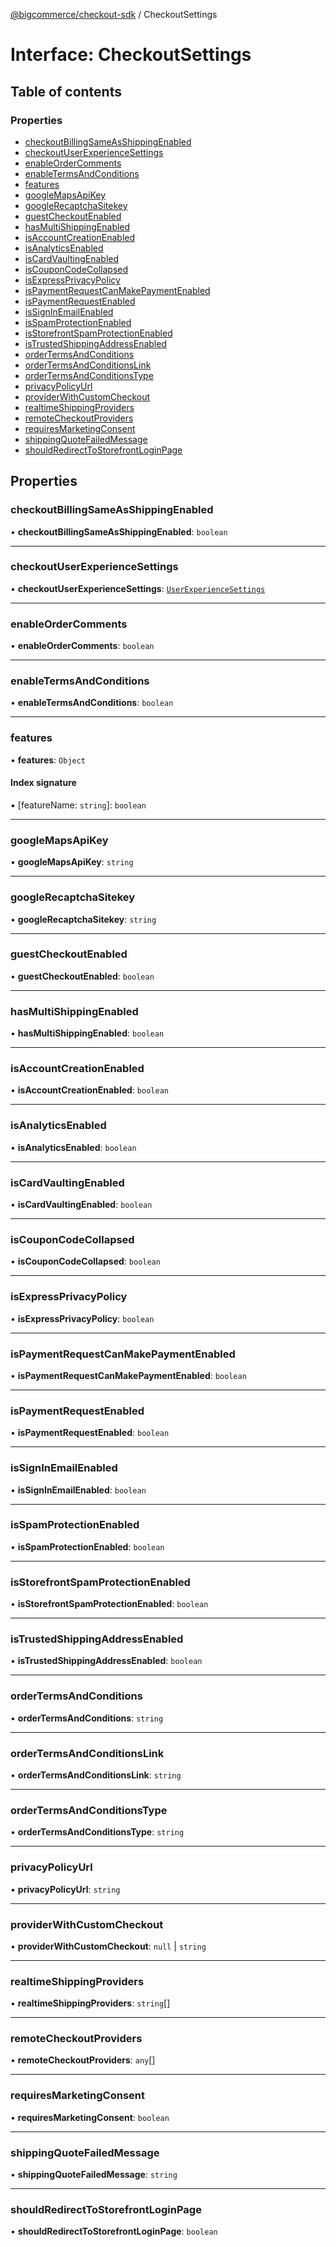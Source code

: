 [@bigcommerce/checkout-sdk](../README.md) / CheckoutSettings

# Interface: CheckoutSettings

## Table of contents

### Properties

- [checkoutBillingSameAsShippingEnabled](CheckoutSettings.md#checkoutbillingsameasshippingenabled)
- [checkoutUserExperienceSettings](CheckoutSettings.md#checkoutuserexperiencesettings)
- [enableOrderComments](CheckoutSettings.md#enableordercomments)
- [enableTermsAndConditions](CheckoutSettings.md#enabletermsandconditions)
- [features](CheckoutSettings.md#features)
- [googleMapsApiKey](CheckoutSettings.md#googlemapsapikey)
- [googleRecaptchaSitekey](CheckoutSettings.md#googlerecaptchasitekey)
- [guestCheckoutEnabled](CheckoutSettings.md#guestcheckoutenabled)
- [hasMultiShippingEnabled](CheckoutSettings.md#hasmultishippingenabled)
- [isAccountCreationEnabled](CheckoutSettings.md#isaccountcreationenabled)
- [isAnalyticsEnabled](CheckoutSettings.md#isanalyticsenabled)
- [isCardVaultingEnabled](CheckoutSettings.md#iscardvaultingenabled)
- [isCouponCodeCollapsed](CheckoutSettings.md#iscouponcodecollapsed)
- [isExpressPrivacyPolicy](CheckoutSettings.md#isexpressprivacypolicy)
- [isPaymentRequestCanMakePaymentEnabled](CheckoutSettings.md#ispaymentrequestcanmakepaymentenabled)
- [isPaymentRequestEnabled](CheckoutSettings.md#ispaymentrequestenabled)
- [isSignInEmailEnabled](CheckoutSettings.md#issigninemailenabled)
- [isSpamProtectionEnabled](CheckoutSettings.md#isspamprotectionenabled)
- [isStorefrontSpamProtectionEnabled](CheckoutSettings.md#isstorefrontspamprotectionenabled)
- [isTrustedShippingAddressEnabled](CheckoutSettings.md#istrustedshippingaddressenabled)
- [orderTermsAndConditions](CheckoutSettings.md#ordertermsandconditions)
- [orderTermsAndConditionsLink](CheckoutSettings.md#ordertermsandconditionslink)
- [orderTermsAndConditionsType](CheckoutSettings.md#ordertermsandconditionstype)
- [privacyPolicyUrl](CheckoutSettings.md#privacypolicyurl)
- [providerWithCustomCheckout](CheckoutSettings.md#providerwithcustomcheckout)
- [realtimeShippingProviders](CheckoutSettings.md#realtimeshippingproviders)
- [remoteCheckoutProviders](CheckoutSettings.md#remotecheckoutproviders)
- [requiresMarketingConsent](CheckoutSettings.md#requiresmarketingconsent)
- [shippingQuoteFailedMessage](CheckoutSettings.md#shippingquotefailedmessage)
- [shouldRedirectToStorefrontLoginPage](CheckoutSettings.md#shouldredirecttostorefrontloginpage)

## Properties

### checkoutBillingSameAsShippingEnabled

• **checkoutBillingSameAsShippingEnabled**: `boolean`

___

### checkoutUserExperienceSettings

• **checkoutUserExperienceSettings**: [`UserExperienceSettings`](UserExperienceSettings.md)

___

### enableOrderComments

• **enableOrderComments**: `boolean`

___

### enableTermsAndConditions

• **enableTermsAndConditions**: `boolean`

___

### features

• **features**: `Object`

#### Index signature

▪ [featureName: `string`]: `boolean`

___

### googleMapsApiKey

• **googleMapsApiKey**: `string`

___

### googleRecaptchaSitekey

• **googleRecaptchaSitekey**: `string`

___

### guestCheckoutEnabled

• **guestCheckoutEnabled**: `boolean`

___

### hasMultiShippingEnabled

• **hasMultiShippingEnabled**: `boolean`

___

### isAccountCreationEnabled

• **isAccountCreationEnabled**: `boolean`

___

### isAnalyticsEnabled

• **isAnalyticsEnabled**: `boolean`

___

### isCardVaultingEnabled

• **isCardVaultingEnabled**: `boolean`

___

### isCouponCodeCollapsed

• **isCouponCodeCollapsed**: `boolean`

___

### isExpressPrivacyPolicy

• **isExpressPrivacyPolicy**: `boolean`

___

### isPaymentRequestCanMakePaymentEnabled

• **isPaymentRequestCanMakePaymentEnabled**: `boolean`

___

### isPaymentRequestEnabled

• **isPaymentRequestEnabled**: `boolean`

___

### isSignInEmailEnabled

• **isSignInEmailEnabled**: `boolean`

___

### isSpamProtectionEnabled

• **isSpamProtectionEnabled**: `boolean`

___

### isStorefrontSpamProtectionEnabled

• **isStorefrontSpamProtectionEnabled**: `boolean`

___

### isTrustedShippingAddressEnabled

• **isTrustedShippingAddressEnabled**: `boolean`

___

### orderTermsAndConditions

• **orderTermsAndConditions**: `string`

___

### orderTermsAndConditionsLink

• **orderTermsAndConditionsLink**: `string`

___

### orderTermsAndConditionsType

• **orderTermsAndConditionsType**: `string`

___

### privacyPolicyUrl

• **privacyPolicyUrl**: `string`

___

### providerWithCustomCheckout

• **providerWithCustomCheckout**: ``null`` \| `string`

___

### realtimeShippingProviders

• **realtimeShippingProviders**: `string`[]

___

### remoteCheckoutProviders

• **remoteCheckoutProviders**: `any`[]

___

### requiresMarketingConsent

• **requiresMarketingConsent**: `boolean`

___

### shippingQuoteFailedMessage

• **shippingQuoteFailedMessage**: `string`

___

### shouldRedirectToStorefrontLoginPage

• **shouldRedirectToStorefrontLoginPage**: `boolean`
